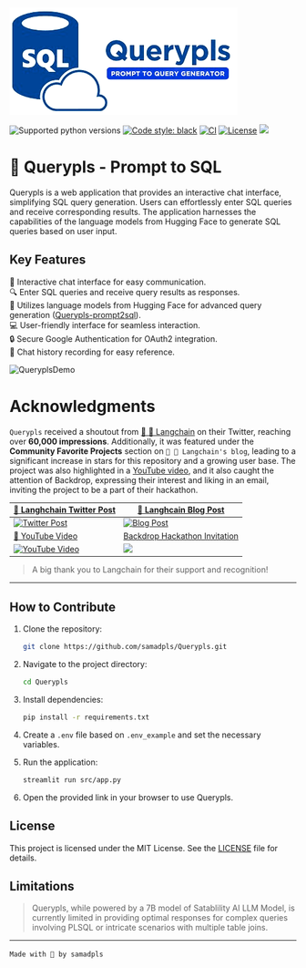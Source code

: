 
<img src="static/image/logo.png">

![Supported python versions](https://img.shields.io/badge/python-3.8%20%7C%203.9%20%7C%203.10%20%7C%203.11-blue)
[![Code style: black](https://img.shields.io/badge/code%20style-black-000000.svg)](https://github.com/psf/black) 
[![CI](https://github.com/samadpls/Querypls/actions/workflows/unittests.yml/badge.svg)](https://github.com/samadpls/Querypls/actions/workflows/unittests.yml)
[![License](https://img.shields.io/badge/License-MIT%202.0-blue.svg)](LICENSE)
<img src='https://img.shields.io/github/stars/samadpls/querypls?color=red&label=stars&logoColor=black&style=social'>

# 💬 Querypls - Prompt to SQL 

Querypls is a web application that provides an interactive chat interface, simplifying SQL query generation. Users can effortlessly enter SQL queries and receive corresponding results. The application harnesses the capabilities of the language models from Hugging Face to generate SQL queries based on user input.

## Key Features

💬 Interactive chat interface for easy communication.  
🔍 Enter SQL queries and receive query results as responses.  
🤖 Utilizes language models from Hugging Face for advanced query generation ([Querypls-prompt2sql](https://huggingface.co/samadpls/querypls-prompt2sql)).  
💻 User-friendly interface for seamless interaction.  
🔒 Secure Google Authentication for OAuth2 integration.  
🔄 Chat history recording for easy reference.

![QueryplsDemo](https://github.com/samadpls/Querypls/assets/94792103/daa6e37d-a256-4fd8-9607-6e18cf41df3f)



# Acknowledgments

`Querypls` received a shoutout from [🦜 🔗 Langchain](https://www.langchain.com/) on their Twitter, reaching over **60,000 impressions**. Additionally, it was featured under the **Community Favorite Projects** section on `🦜 🔗 Langchain's blog`, leading to a significant increase in stars for this repository and a growing user base. The project was also highlighted in a [YouTube video](https://www.youtube.com/watch?v=htHVb-fK9xU), and it also caught the attention of Backdrop, expressing their interest and liking in an email, inviting the project to be a part of their hackathon.

| [🔗 Langhchain Twitter Post](https://twitter.com/LangChainAI/status/1729959981523378297?t=Zdpw9ZQYvE3QS-3Bf-xaGw&s=19) | [🔗 Langhcain Blog Post](https://blog.langchain.dev/week-of-11-27-langchain-release-notes/) | 
|----------|----------|
| [![Twitter Post](https://github.com/samadpls/Querypls/assets/94792103/045519c1-3f50-4d60-ab51-68669ce1f270)](https://twitter.com/LangChainAI/status/1729959981523378297?t=Zdpw9ZQYvE3QS-3Bf-xaGw&s=19) | [![Blog Post](https://github.com/samadpls/Querypls/assets/94792103/3d399715-bfa6-4ee3-a736-e692477c6f31)](https://blog.langchain.dev/week-of-11-27-langchain-release-notes/) | 
[🎥 YouTube Video](https://www.youtube.com/watch?v=htHVb-fK9xU) | [Backdrop Hackathon Invitation](https://backdropbuild.com/v2/directory) |
[![YouTube Video](https://img.youtube.com/vi/htHVb-fK9xU/0.jpg)](https://www.youtube.com/watch?v=htHVb-fK9xU) | <img src='https://github.com/samadpls/Querypls/assets/94792103/3e990638-e585-4082-bfc3-398469309dc8' height=400px> |
> A big thank you to Langchain for their support and recognition!

---

## How to Contribute

1. Clone the repository:
    ```bash
    git clone https://github.com/samadpls/Querypls.git
    ```

2. Navigate to the project directory:
    ```bash
    cd Querypls
    ```

3. Install dependencies:
    ```bash
    pip install -r requirements.txt
    ```

4. Create a `.env` file based on `.env_example` and set the necessary variables.

5. Run the application:
    ```bash
    streamlit run src/app.py
    ```

6. Open the provided link in your browser to use Querypls.

## License
This project is licensed under the MIT License. See the [LICENSE](LICENSE) file for details.


## Limitations
> Querypls, while powered by a 7B model of Satablility AI LLM Model, is currently limited in providing optimal responses for complex queries involving PLSQL or intricate scenarios with multiple table joins.

---

`Made with 🤍 by samadpls`
